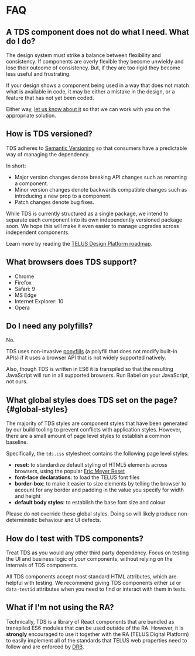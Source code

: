 # FAQ

## A TDS component does not do what I need. What do I do?

The design system must strike a balance between flexibility and consistency. If components are overly flexible they become unwieldy and lose their outcome of consistency. But, if they are too rigid they become less useful and frustrating.

If your design shows a component being used in a way that does not match what is available in code, it may be either a mistake in the design, or a feature that has not yet been coded.

Either way, [let us know about it](/support.md) so that we can work with you on the appropriate solution.


## How is TDS versioned?

TDS adheres to [Semantic Versioning](https://semver.org/) so that consumers have a predictable way of managing the dependency.

In short:

* Major version changes denote breaking API changes such as renaming a component.
* Minor version changes denote backwards compatible changes such as introducing a new prop to a component.
* Patch changes denote bug fixes.

While TDS is currently structured as a single package, we intend to separate each component into its own independently versioned package soon. We hope this will make it even easier to manage upgrades across independent components.

Learn more by reading the [TELUS Design Platform roadmap](/roadmap.md).


## What browsers does TDS support?

* Chrome
* Firefox
* Safari: 9
* MS Edge
* Internet Explorer: 10
* Opera


## Do I need any polyfills?

No.

TDS uses non-invasive [ponyfills](https://github.com/sindresorhus/ponyfill) (a polyfill that does not modify built-in APIs) if it uses a browser API that is not widely supported natively.

Also, though TDS is written in ES6 it is transpiled so that the resulting JavaScript will run in all supported browsers. Run Babel on your JavaScript, not ours.


## What global styles does TDS set on the page? {#global-styles}

The majority of TDS styles are component styles that have been generated by our build tooling to prevent conflicts with application styles. However, there are a small amount of page level styles to establish a common baseline.

Specifically, the `tds.css` stylesheet contains the following page level styles:

* **reset**: to standardize default styling of HTML5 elements across browsers, using the popular [Eric Meyer Reset](http://meyerweb.com/eric/tools/css/reset/)
* **font-face declarations**: to load the TELUS font files
* **border-box**: to make it easier to size elements by telling the browser to account for any border and padding in the value you specify for width and height
* **default body styles**: to establish the base font size and colour

Please do not override these global styles. Doing so will likely produce non-deterministic behaviour and UI defects.


## How do I test with TDS components?

Treat TDS as you would any other third party dependency. Focus on testing the UI and business logic of _your_ components, without relying on the internals of TDS components.

All TDS components accept most standard HTML attributes, which are helpful with testing. We recommend giving TDS components either `id` or `data-testid` attributes when you need to find or interact with them in tests.



## What if I'm not using the RA?

Technically, TDS is a library of React components that are bundled as transpiled ES6 modules that can be used outside of the RA. However, it is **strongly** encouraged to use it together with the RA (TELUS Digital Platform) to easily implement all of the standards that TELUS web properties need to follow and are enforced by [DRB](https://drb.telus.com).
